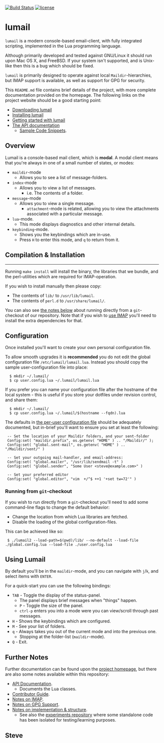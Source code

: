 
[![Build Status](https://travis-ci.org/lumail/lumail.png)](https://travis-ci.org/lumail/lumail)
[![license](https://img.shields.io/github/license/lumail/lumail.svg)](https://github.com/lumail/lumail/blob/master/LICENSE)


lumail
=======

`lumail` is a modern console-based email-client, with fully integrated scripting, implemented in the Lua programming language.

Although primarily developed and tested against GNU/Linux it should run upon Mac OS X, and FreeBSD.  If your system isn't supported, and is Unix-like then this is a bug which should be fixed.

`lumail` is primarily designed to operate against local `Maildir`-hierarchies, but IMAP support is available, as well as support for GPG for security.

This `README.md` file contains brief details of the project, with more complete documentation provided on the homepage. The following links on the project website should be a good starting point:

* [Downloading lumail](https://lumail.org/download/)
* [Installing lumail](https://lumail.org/install/)
* [Getting started with lumail](https://lumail.org/getting-started/)
* [The API documentation](https://lumail.org/api/)
   * [Sample Code Snippets](https://lumail.org/examples/).


## Overview

Lumail is a console-based mail client, which is __modal__.  A modal client
means that you're always in one of a small number of states, or modes:

* `maildir`-mode
    * Allows you to see a list of message-folders.
* `index`-mode
    * Allows you to view a list of messages.
       * i.e. The contents of a folder.
* `message`-mode
    * Allows you to view a single message.
       * `attachment`-mode is related, allowing you to view the attachments associated with a particular message.
* `lua`-mode.
    * This mode displays diagnostics and other internal details.
* `keybinding`-mode.
    * Shows you the keybindings which are in-use.
    * Press `H` to enter this mode, and `q` to return from it.


## Compilation & Installation
-----------------------------

Running `make install` will install the binary, the libraries that we bundle, and the perl-utilities which are required for IMAP-operation.

If you wish to install manually then please copy:

* The contents of `lib/` to `/usr/lib/lumail`.
* The contents of `perl.d` to `/usr/share/lumail/`.

You can also see [the notes below](#running-from-git-checkout) about running directly from a `git`-checkout of our repository.  Note that if you wish to [use IMAP](IMAP.md) you'll need to install the extra dependencies for that.


## Configuration

Once installed you'll want to create your own personal configuration file.

To allow smooth upgrades it is __recommended__ you do not edit the global configuration file `/etc/lumail/lumail.lua`.  Instead you should copy the sample user-configuration file into place:

      $ mkdir ~/.lumail/
      $ cp user.config.lua ~/.lumail/lumail.lua

If you prefer you can name your configuration file after the hostname of the local system - this is useful if you store your dotfiles under revision control, and share them:

      $ mkdir ~/.lumail/
      $ cp user.config.lua ~/.lumail/$(hostname --fqdn).lua

The defaults in [the per-user configuration file](user.config.lua) should be adequately documented, but in-brief you'll want to ensure you set at least the following:

     -- Set the location of your Maildir folders, and your sent-folder
     Config:set( "maildir.prefix", os.getenv( "HOME" ) .. "/Maildir/" );
     Config:set( "global.sent-mail", os.getenv( "HOME" ) .. "/Maildir/sent/" )

     -- Set your outgoing mail-handler, and email-address:
     Config:set( "global.mailer", "/usr/lib/sendmail -t" )
     Config:set( "global.sender", "Some User <steve@example.com>" )

     -- Set your preferred editor
     Config:set( "global.editor", "vim  +/^$ ++1 '+set tw=72'" )



### Running from `git`-checkout

If you wish to run directly from a `git`-checkout you'll need to add some
command-line flags to change the default behavior:

* Change the location from which Lua libraries are fetched.
* Disable the loading of the global configuration-files.

This can be achieved like so:

     $ ./lumail2 --load-path=$(pwd)/lib/ --no-default --load-file ./global.config.lua --load-file ./user.config.lua


## Using Lumail

By default you'll be in the `maildir`-mode, and you can navigate with `j`/`k`, and select items with `ENTER`.

For a quick-start you can use the following bindings:

* `TAB` - Toggle the display of the status-panel.
   * The panel displays brief messages when "things" happen.
   * `P` - Toggle the size of the panel.
   * `ctrl-p` enters you into a mode were you can view/scroll through past messages.
* `H` - Shows the keybindings which are configured.
* `M` - See your list of folders.
* `q` - Always takes you out of the current mode and into the previous one.
   * Stopping at the folder-list (`maildir`-mode).
* `Q` - Exit.


## Further Notes

Further documentation can be found upon the [project homepage](https://lumail.org/), but there are also some notes available within this repository:

* [API Documentation](API.md).
   * Documents the Lua classes.
* [Contributor Guide](CONTRIBUTING.md).
* [Notes on IMAP](IMAP.md).
* [Notes on GPG Support](GPG.md).
* [Notes on implementation & structure](HACKING.md).
   * See also the [experiments repository](https://github.com/lumail/experiments) where some standalone code has been isolated for testing/learning purposes.


Steve
--
